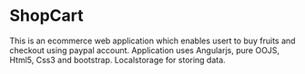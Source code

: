 # ShopCart
This is an ecommerce web application which enables usert to buy fruits and checkout using paypal account. 
Application uses Angularjs, pure OOJS, Html5, Css3 and bootstrap. Localstorage for storing data. 
